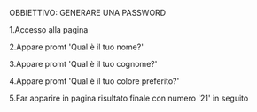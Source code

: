 OBBIETTIVO: GENERARE UNA PASSWORD

1.Accesso alla pagina

2.Appare promt 'Qual è il tuo nome?'

3.Appare promt 'Qual è il tuo cognome?'

4.Appare promt 'Qual è il tuo colore preferito?'

5.Far apparire in pagina risultato finale con numero '21' in seguito